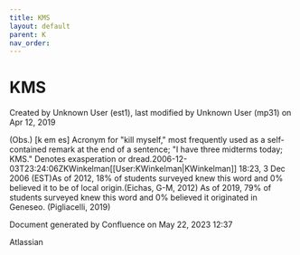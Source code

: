 ```yaml
---
title: KMS
layout: default
parent: K
nav_order:
---
```


# KMS

Created by  Unknown User (est1), last modified by  Unknown User (mp31) on Apr 12, 2019

(Obs.) [k em es] Acronym for &quot;kill myself,&quot; most frequently used as a self-contained remark at the end of a sentence; &quot;I have three midterms today; KMS.&quot; Denotes exasperation or dread.2006-12-03T23:24:06ZKWinkelman[[User:KWinkelman|KWinkelman]] 18:23, 3 Dec 2006 (EST)As of 2012, 18% of students surveyed knew this word and 0% believed it to be of local origin.(Eichas, G-M, 2012) As of 2019, 79% of students surveyed knew this word and 0% believed it originated in Geneseo. (Pigliacelli, 2019)

Document generated by Confluence on May 22, 2023 12:37

Atlassian
